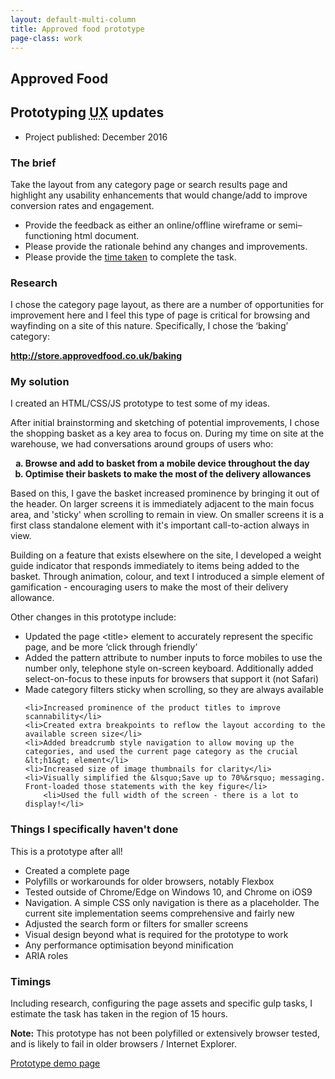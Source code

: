 ```yaml
---
layout: default-multi-column
title: Approved food prototype
page-class: work
---
```



<section class="content__primary  content-primary__single-column">
<h1 class="post--head__primary">Approved Food</h1>
<h2 class="post--head__subhead">Prototyping <abbr title="User experience">UX</abbr> updates</h2>

<ul class="project__meta  no-marker">
                  <li>
                   Project published:
                    <time datetime="2016-12" class="project__meta--date">
                         December 2016
                     </time>
                    </li> 
                </ul>

<h3>The brief</h3>
 <p>
Take the layout from any category page or search results page and highlight any usability enhancements that would change/add to improve conversion rates and engagement.
</p>
 <ul>
    <li>Provide the feedback as either an online/offline wireframe or semi&ndash;functioning html document.</li>
    <li>Please provide the rationale behind any changes and improvements.</li>
    <li>Please provide the <a href="#timings">time taken</a> to complete the task.</li>
</ul>



<h3>Research</h3>
<p>I chose the category page layout, as there are a number of opportunities for improvement here and I feel this type of page is critical for browsing and wayfinding on a site of this nature. Specifically, I chose the &lsquo;baking&rsquo; category: </p>
<p><b><a href="http://store.approvedfood.co.uk/baking">http://store.approvedfood.co.uk/baking</a></b></p>

<h3>My solution</h3>
<p>I created an HTML/CSS/JS prototype to test some of my ideas.</p>
<p>After initial brainstorming and sketching of potential improvements, I chose the shopping basket as a key area to focus on. During my time on site at the warehouse, we had conversations around groups of users who: </p>
<ul style="list-style-type:lower-alpha; font-weight:bold;">
    <li>Browse and add to basket from a mobile device throughout the day</li>
    <li>Optimise their baskets to make the most of the delivery allowances</li>
</ul>

<p>Based on this, I gave the basket increased prominence by bringing it out of the header. On larger screens it is immediately adjacent to the main focus area, and 'sticky' when scrolling to remain in view. On smaller screens it is a first class standalone element with it's important call-to-action always in view.</p>
<p>Building on a feature that exists elsewhere on the site, I developed a weight guide indicator that responds immediately to items being added to the basket. Through animation, colour, and text I introduced a simple element of gamification - encouraging users to make the most of their delivery allowance.</p>
<p>Other changes in this prototype include:</p>
<ul>
    <li>Updated the page &lt;title&gt; element to accurately represent the specific page, and be more &lsquo;click through friendly&rsquo;</li>
    <li>Added the pattern attribute to number inputs to force mobiles to use the number only, telephone style on-screen keyboard. Additionally added select-on-focus to these inputs for browsers that support it (not Safari)</li>
    <li>Made category filters sticky when scrolling, so they are always available</li>

    <li>Increased prominence of the product titles to improve scannability</li>
    <li>Created extra breakpoints to reflow the layout according to the available screen size</li>
    <li>Added breadcrumb style navigation to allow moving up the categories, and used the current page category as the crucial &lt;h1&gt; element</li>
    <li>Increased size of image thumbnails for clarity</li>
    <li>Visually simplified the &lsquo;Save up to 70%&rsquo; messaging. Front-loaded those statements with the key figure</li>
        <li>Used the full width of the screen - there is a lot to display!</li>
</ul>

<h3>Things I specifically haven't done</h3>
<p>This is a prototype after all!</p>
<ul>
    <li>Created a complete page</li>
    <li>Polyfills or workarounds for older browsers, notably Flexbox</li>
    <li>Tested outside of Chrome/Edge on Windows 10, and Chrome on iOS9</li>
    <li>Navigation. A simple CSS only navigation is there as a placeholder. The current site implementation seems comprehensive and fairly new</li>
    <li>Adjusted the search form or filters for smaller screens</li>
    <li>Visual design beyond what is required for the prototype to work</li>
    <li>Any performance optimisation beyond minification</li>
    <li>ARIA roles</li>
</ul>

<h3><a name="timings" id="timings"></a>Timings</h3>
<p>Including research, configuring the page assets and specific gulp tasks, I estimate the task has taken in the region of 15 hours.</p>

<p class="callout"><b>Note:</b> This prototype has not been polyfilled or extensively browser tested, and is likely to fail in older browsers / Internet Explorer.</p>

<p>
    <a class="read-more" href="demo/">Prototype demo page</a>
</p>


</section>

